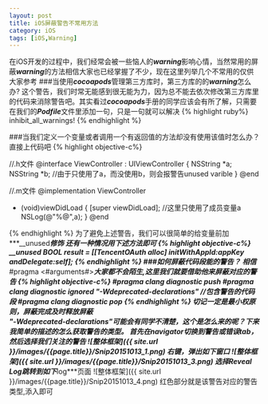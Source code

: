 ```yaml
---
layout: post
title: iOS屏蔽警告不常用方法
category: iOS
tags: [iOS,Warning]
---
```

在iOS开发的过程中，我们经常会被一些恼人的***warning***影响心情，当然常用的屏蔽***warning***的方法相信大家也已经掌握了不少，现在这里列举几个不常用的仅供大家参考
###当使用***cocoapods***管理第三方库时，第三方库的的***warning***怎么办?
这个警告，我们时常无能感到很无能为力，因为总不能去依次修改第三方库里的代码来消除警告吧。其实看过***cocoapods***手册的同学应该会有所了解，只需要在我们的***Podfile***文件里添加一句，只是一句就可以解决
{% highlight ruby%}
inhibit_all_warnings!
{% endhighlight %}

###当我们定义一个变量或者调用一个有返回值的方法却没有使用该值时怎么办？
直接上代码吧
{% highlight objective-c%}

//.h文件
@interface ViewController : UIViewController {
    NSString *a;
    NSString *b; //由于只使用了a，而没使用b，则会报警告unused varible
}
@end

//.m文件
@implementation ViewController 

- (void)viewDidLoad {
    [super viewDidLoad];
    //这里只使用了成员变量a
    NSLog(@"%@",a);
}
@end

{% endhighlight %}
为了避免上述警告，我们可以很简单的给变量前加***__unused***修饰
还有一种情况用下述方法即可
{% highlight objective-c%}
__unused BOOL result = [[TencentOAuth alloc] initWithAppId:appKey andDelegate:self];
{% endhighlight %}
###如何屏蔽代码段能的警告？
相信***#pragma <#arguments#>***大家都不会陌生,这里我们就要借助他来屏蔽对应的警告
{% highlight objective-c%}
#pragma clang diagnostic push
#pragma clang diagnostic ignored "-Wdeprecated-declarations"
//包含警告的代码段
#pragma clang diagnostic pop
{% endhighlight %}
切记一定是最小权原则，屏蔽完成及时释放屏蔽  
***"-Wdeprecated-declarations"***可能会有同学不清楚，这个是怎么来的呢？下来我简单的描述的怎么获取警告的类型。
首先在navigator切换到警告或错误tab，然后选择我们关注的警告
![整体框架]({{ site.url }}/images/{{page.title}}/Snip20151013_1.png)
右键，弹出如下窗口
![整体框架]({{ site.url }}/images/{{page.title}}/Snip20151013_3.png)
选择***Reveal Log***跳转到如下***log***页面
![整体框架]({{ site.url }}/images/{{page.title}}/Snip20151013_4.png)
红色部分就是该警告对应的警告类型,添入即可












